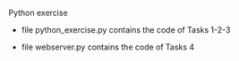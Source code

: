 
Python exercise

- file python_exercise.py contains the code of Tasks 1-2-3

- file webserver.py contains the code of Tasks 4